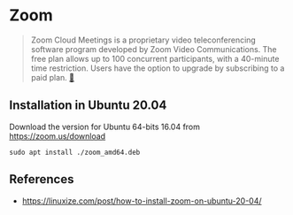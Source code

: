 # Zoom
> Zoom Cloud Meetings is a proprietary video teleconferencing software program developed by Zoom Video Communications. The free plan allows up to 100 concurrent participants, with a 40-minute time restriction. Users have the option to upgrade by subscribing to a paid plan. [:link:](https://en.wikipedia.org/wiki/Zoom_(software))


## Installation in Ubuntu 20.04
Download the version for Ubuntu 64-bits 16.04 from 
https://zoom.us/download

```
sudo apt install ./zoom_amd64.deb
```

## References 
* https://linuxize.com/post/how-to-install-zoom-on-ubuntu-20-04/


